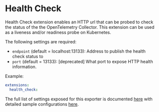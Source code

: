 # Health Check

Health Check extension enables an HTTP url that can be probed to check the
status of the the OpenTelemetry Collector. This extension can be used as a
liveness and/or readiness probe on Kubernetes.

The following settings are required:

- `endpoint` (default = localhost:13133): Address to publish the health check status to
- `port` (default = 13133): [deprecated] What port to expose HTTP health information.

Example:

```yaml
extensions:
  health_check:
```

The full list of settings exposed for this exporter is documented [here](./config.go)
with detailed sample configurations [here](./testdata/config.yaml).
